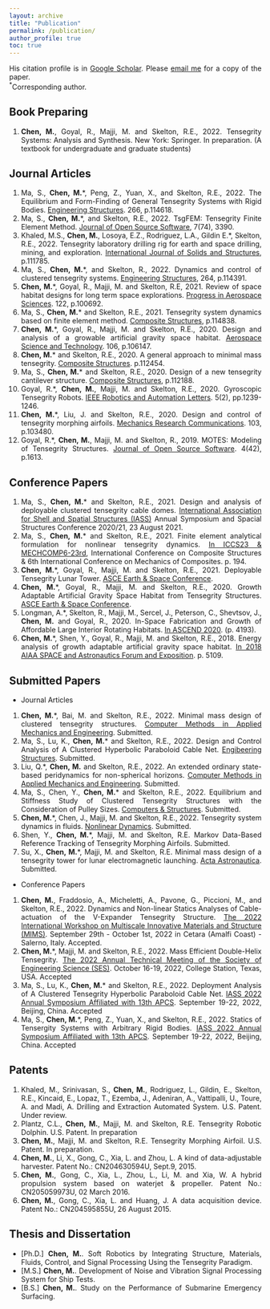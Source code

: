 ```yaml
---
layout: archive
title: "Publication"
permalink: /publication/
author_profile: true
toc: true
---
```


<div style="text-align: justify;" markdown="1">


His citation profile is in [Google Scholar](https://scholar.google.com/citations?user=2g3lz0AAAAAJ&hl=en). Please [email me](mailto:muhaochen@tamu.edu) for a copy of the paper.    
<sup>*</sup>Corresponding author.

## Book Preparing
1. **Chen, M.**, Goyal, R., Majji, M. and Skelton, R.E., 2022. Tensegrity Systems: Analysis and Synthesis. New York: Springer. In preparation. (A textbook for undergraduate and graduate students)

## Journal Articles 
1. Ma, S., **Chen, M.***, Peng, Z., Yuan, X., and Skelton, R.E., 2022. The Equilibrium and Form-Finding of General Tensegrity Systems with Rigid Bodies. <u>Engineering Structures</u>. 266, p.114618.
1. Ma, S., **Chen, M.***, and Skelton, R.E., 2022. TsgFEM: Tensegrity Finite Element Method. <u>Journal of Open Source Software</u>, 7(74), 3390.
1. Khaled, M.S., **Chen, M.**, Losoya, E.Z., Rodriguez, L.A., Gildin E.*, Skelton, R.E., 2022. Tensegrity laboratory drilling rig for earth and space drilling, mining, and exploration. <u>International Journal of Solids and Structures</u>, p.111785.
1. Ma, S., **Chen, M.***, and Skelton, R., 2022. Dynamics and control of clustered tensegrity systems. <u>Engineering Structures</u>, 264, p.114391.
1. **Chen, M.***, Goyal, R., Majji, M. and Skelton, R.E, 2021. Review of space habitat designs for long term space explorations. <u>Progress in Aerospace Sciences</u>. 122, p.100692.
1. Ma, S., **Chen, M.*** and Skelton, R.E., 2021. Tensegrity system dynamics based on finite element method. <u>Composite Structures</u>, p.114838.
1. **Chen, M.***, Goyal, R., Majji, M. and Skelton, R.E., 2020. Design and analysis of a growable artificial gravity space habitat. <u>Aerospace Science and Technology</u>. 106, p.106147.
1. **Chen, M.*** and Skelton, R.E., 2020. A general approach to minimal mass tensegrity. <u>Composite Structures</u>. p.112454.
1. Ma, S., **Chen, M.*** and Skelton, R.E., 2020. Design of a new tensegrity cantilever structure. <u>Composite Structures</u>, p.112188.
1. Goyal, R.*, **Chen, M.**, Majji, M. and Skelton, R.E., 2020. Gyroscopic Tensegrity Robots. <u>IEEE Robotics and Automation Letters</u>. 5(2), pp.1239-1246.
1. **Chen, M.***, Liu, J. and Skelton, R.E., 2020. Design and control of tensegrity morphing airfoils. <u>Mechanics Research Communications</u>. 103, p.103480.
1. Goyal, R.*, **Chen, M.**, Majji, M. and Skelton, R., 2019. MOTES: Modeling of Tensegrity Structures. <u>Journal of Open Source Software</u>. 4(42), p.1613.

## Conference Papers
1. Ma, S., **Chen, M.*** and Skelton, R.E., 2021. Design and analysis of deployable clustered tensegrity cable domes. <u>International Association for Shell and Spatial Structures (IASS)</u> Annual Symposium and Spacial Structures Conference 2020/21, 23 August 2021. 
1. Ma, S., **Chen, M.*** and Skelton, R.E., 2021. Finite element analytical formulation for nonlinear tensegrity dynamics. <u> In ICCS23 & MECHCOMP6-23rd</u>, International Conference on Composite Structures & 6th International Conference on Mechanics of Composites. p. 194.
1. **Chen, M.***, Goyal, R., Majji, M. and Skelton, R.E., 2021. Deployable Tensegrity Lunar Tower. <u>ASCE Earth & Space Conference</u>. 
1. **Chen, M.***, Goyal, R., Majji, M. and Skelton, R.E., 2020. Growth Adaptable Artificial Gravity Space Habitat from Tensegrity Structures. <u>ASCE Earth & Space Conference</u>. 
1. Longman, A.*, Skelton, R., Majji, M., Sercel, J., Peterson, C., Shevtsov, J., **Chen, M.** and Goyal, R., 2020. In-Space Fabrication and Growth of Affordable Large Interior Rotating Habitats. <u>In ASCEND 2020</u>. (p. 4193).
1. **Chen, M.***, Shen, Y., Goyal, R., Majji, M. and Skelton, R.E., 2018. Energy analysis of growth adaptable artificial gravity space habitat. <u>In 2018 AIAA SPACE and Astronautics Forum and Exposition</u>. p. 5109.

## Submitted Papers
- Journal Articles 
1. **Chen, M.***, Bai, M. and Skelton, R.E., 2022. Minimal mass design of clustered tensegrity structures. <u>Computer Methods in Applied Mechanics and Engineering</u>. Submitted.
1. Ma, S., Lu, K., **Chen, M.*** and Skelton, R.E., 2022. Design and Control Analysis of A Clustered Hyperbolic Paraboloid Cable Net. <u>Engibeering Structures</u>. Submitted.
1. Liu, Q.*, **Chen, M.** and Skelton, R.E., 2022. An extended ordinary state-based peridynamics for non-spherical horizons. <u>Computer Methods in Applied Mechanics and Engineering</u>. Submitted.
1. Ma, S., Chen, Y., **Chen, M.*** and Skelton, R.E., 2022. Equilibrium and Stiffness Study of Clustered Tensegrity Structures with the Consideration of Pulley Sizes. <u>Computers & Structures</u>. Submitted.
1. **Chen, M.***, Chen, J., Majji, M. and Skelton, R.E., 2022. Tensegrity system dynamics in fluids. <u>Nonlinear Dynamics</u>. Submitted.
1. Shen, Y., **Chen, M.***, Majji, M. and Skelton, R.E. Markov Data-Based Reference Tracking of Tensegrity Morphing Airfoils. Submitted.
1. Su, X., **Chen, M.***, Majji, M. and Skelton, R.E. Minimal mass design of a tensegrity tower for lunar electromagnetic launching. <u>Acta Astronautica</u>. Submitted.
- Conference Papers
1. **Chen, M.**, Fraddosio, A., Micheletti, A., Pavone, G., Piccioni, M., and Skelton, R.E., 2022. Dynamics and Non-linear Statics Analyses of Cable-actuation of the V-Expander Tensegrity Structure. <u>The 2022 International Workshop on Multiscale Innovative Materials and Structure (MIMS)</u>. September 29th - October 1st, 2022 in Cetara (Amalfi Coast) - Salerno, Italy. Accepted.
1. **Chen, M.***, Majji, M. and Skelton, R.E., 2022. Mass Efficient Double-Helix Tensegrity. <u>The 2022 Annual Technical Meeting of the Society of Engineering Science (SES)</u>. October 16-19, 2022, College Station, Texas, USA. Accepted
1. Ma, S., Lu, K., **Chen, M.*** and Skelton, R.E., 2022. Deployment Analysis of A Clustered Tensegrity Hyperbolic Paraboloid Cable Net. <u>IASS 2022 Annual Symposium Affiliated with 13th APCS</u>. September 19-22, 2022, Beijing, China. Accepted
1. Ma, S., **Chen, M.***, Peng, Z., Yuan, X., and Skelton, R.E., 2022. Statics of Tensergity Systems with Arbitrary Rigid Bodies. <u>IASS 2022 Annual Symposium Affiliated with 13th APCS</u>. September 19-22, 2022, Beijing, China. Accepted


## Patents
1. Khaled, M., Srinivasan, S., **Chen, M.**, Rodriguez, L., Gildin, E., Skelton, R.E., Kincaid, E., Lopaz, T., Ezemba, J., Adeniran, A., Vattipalli, U., Toure, A. and Madi, A. Drilling and Extraction Automated System. U.S. Patent. Under review.
1. Plantz, C.L., **Chen, M.**, Majji, M. and Skelton, R.E. Tensegrity Robotic Dolphin. U.S. Patent. In preparation
1. **Chen, M.**, Majji, M. and Skelton, R.E. Tensegrity Morphing Airfoil. U.S. Patent. In preparation.
1. **Chen, M.**, Li, X., Gong, C., Xia, L. and Zhou, L. A kind of data-adjustable harvester. Patent No.: CN204630594U, Sept.9, 2015.
1. **Chen, M.**, Gong, C., Xia, L., Zhou, L., Li, M. and Xia, W. A hybrid propulsion system based on waterjet & propeller. Patent No.: CN205059973U, 02 March 2016.
1. **Chen, M.**, Gong, C., Xia, L. and Huang, J. A data acquisition device. Patent No.: CN204595855U, 26 August 2015.

## Thesis and Dissertation
- [Ph.D.] **Chen, M.**. Soft Robotics by Integrating Structure, Materials, Fluids, Control, and Signal Processing Using the Tensegrity Paradigm. 
- [M.S.] **Chen, M.**. Development of Noise and Vibration Signal Processing System for Ship Tests.  
- [B.S.] **Chen, M.**. Study on the Performance of Submarine Emergency Surfacing.

</div>